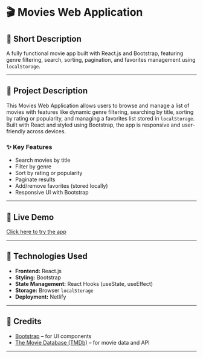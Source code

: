 # 🎬 Movies Web Application

## 📌 Short Description
A fully functional movie app built with React.js and Bootstrap, featuring genre filtering, search, sorting, pagination, and favorites management using `localStorage`.

---

## 📖 Project Description

This Movies Web Application allows users to browse and manage a list of movies with features like dynamic genre filtering, searching by title, sorting by rating or popularity, and managing a favorites list stored in `localStorage`. Built with React and styled using Bootstrap, the app is responsive and user-friendly across devices.

### ✨ Key Features

- Search movies by title
- Filter by genre
- Sort by rating or popularity
- Paginate results
- Add/remove favorites (stored locally)
- Responsive UI with Bootstrap

---

## 🔗 Live Demo
[Click here to try the app](https://roaring-hamster-a7f30e.netlify.app/)

---

## 🧰 Technologies Used

- **Frontend:** React.js
- **Styling:** Bootstrap
- **State Management:** React Hooks (useState, useEffect)
- **Storage:** Browser `localStorage`
- **Deployment:** Netlify

---

## 🙌 Credits

- [Bootstrap](https://getbootstrap.com/) – for UI components  
- [The Movie Database (TMDb)](https://www.themoviedb.org/) – for movie data and API



---
